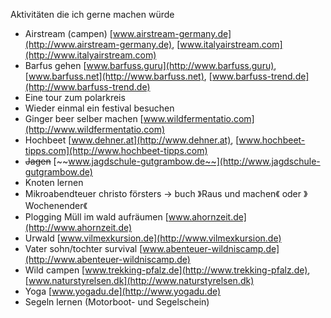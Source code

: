 Aktivitäten die ich gerne machen würde

  

- Airstream (campen) [www.airstream-germany.de](http://www.airstream-germany.de), [www.italyairstream.com](http://www.italyairstream.com)
- Barfus gehen [www.barfuss.guru](http://www.barfuss.guru), [www.barfuss.net](http://www.barfuss.net), [www.barfuss-trend.de](http://www.barfuss-trend.de)
- Eine tour zum polarkreis
- Wieder einmal ein festival besuchen
- Ginger beer selber machen [www.wildfermentatio.com](http://www.wildfermentatio.com)
- Hochbeet [www.dehner.at](http://www.dehner.at), [www.hochbeet-tipps.com](http://www.hochbeet-tipps.com)
- ~~Jagen~~ [~~www.jagdschule-gutgrambow.de~~](http://www.jagdschule-gutgrambow.de)
- Knoten lernen
- Mikroabendteuer christo försters -> buch 》Raus und machen《 oder 》Wochenender《
- Plogging Müll im wald aufräumen [www.ahornzeit.de](http://www.ahornzeit.de)
- Urwald [www.vilmexkursion.de](http://www.vilmexkursion.de)
- Vater sohn/tochter survival [www.abenteuer-wildniscamp.de](http://www.abenteuer-wildniscamp.de)
- Wild campen [www.trekking-pfalz.de](http://www.trekking-pfalz.de), [www.naturstyrelsen.dk](http://www.naturstyrelsen.dk)
- Yoga [www.yogadu.de](http://www.yogadu.de)
- Segeln lernen (Motorboot- und Segelschein)